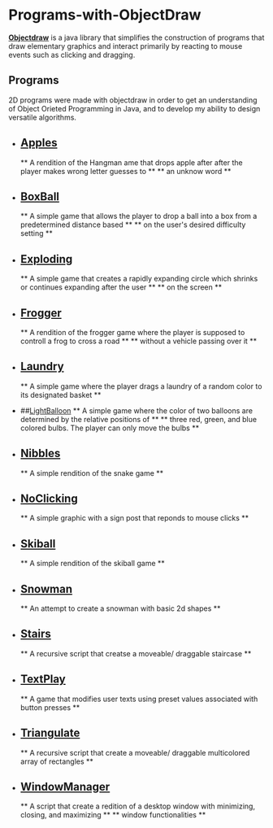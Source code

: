 # Programs-with-ObjectDraw

**[Objectdraw](http://eventfuljava.cs.williams.edu/library/objectdrawJavadocV1.1.1/)**  is a java library that simplifies
the construction of programs that draw elementary graphics and interact primarily by reacting to mouse events 
such as clicking and dragging.

##  Programs
2D programs were made with objectdraw in order to get an understanding of Object Orieted Programming in Java, and 
to develop my ability to design versatile algorithms.

* ##  [Apples](https://github.com/hfaara18/Programs-with-ObjectDraw/tree/master/Apples)
  ** A rendition of the Hangman ame that drops apple after after the player makes wrong letter guesses to **
  **  an unknow word  **
  
* ##  [BoxBall](https://github.com/hfaara18/Programs-with-ObjectDraw/tree/master/BoxBall)
  ** A simple game that allows the player to drop a ball into a box from a predetermined distance based **
  ** on the user's desired difficulty setting **
  
* ##  [Exploding](https://github.com/hfaara18/Programs-with-ObjectDraw/tree/master/Exploding)
  ** A simple game that creates a rapidly expanding circle which shrinks or continues expanding after the user **
  ** on the screen **

* ##  [Frogger](https://github.com/hfaara18/Programs-with-ObjectDraw/tree/master/Frogger)
  ** A rendition of the frogger game where the player is supposed to controll a frog to cross a road **
  ** without a vehicle passing over it **

* ##  [Laundry](https://github.com/hfaara18/Programs-with-ObjectDraw/tree/master/Laundry)
  **  A simple game where the player drags a laundry of a random color to its designated basket **

* ##[LightBalloon](https://github.com/hfaara18/Programs-with-ObjectDraw/tree/master/LightBalloon)
  **  A simple game where the color of two balloons are determined by the relative positions of **
  ** three red, green, and blue colored bulbs. The player can only move the bulbs **

* ##  [Nibbles](https://github.com/hfaara18/Programs-with-ObjectDraw/tree/master/Nibbles)
  **  A simple rendition of the snake game **

* ##  [NoClicking](https://github.com/hfaara18/Programs-with-ObjectDraw/tree/master/NoClicking)
  ** A simple graphic with a sign post that reponds to mouse clicks **

* ##  [Skiball](https://github.com/hfaara18/Programs-with-ObjectDraw/tree/master/Skiball)
  ** A simple rendition of the skiball game **

* ##  [Snowman](https://github.com/hfaara18/Programs-with-ObjectDraw/tree/master/Snowman)
  ** An attempt to create a snowman with basic 2d shapes **

* ##  [Stairs](https://github.com/hfaara18/Programs-with-ObjectDraw/tree/master/Stairs)
  ** A recursive script that creatse a moveable/ draggable staircase **

* ##  [TextPlay](https://github.com/hfaara18/Programs-with-ObjectDraw/tree/master/TextPlay)
  ** A game that modifies user texts using preset values associated with button presses **

* ##  [Triangulate](https://github.com/hfaara18/Programs-with-ObjectDraw/tree/master/Triangulate)
  **  A recursive script that create a moveable/ draggable multicolored array of rectangles **

* ##  [WindowManager](https://github.com/hfaara18/Programs-with-ObjectDraw/tree/master/WindowManager)
  **  A script that create a redition of a desktop window with minimizing, closing, and maximizing **
  ** window functionalities **
